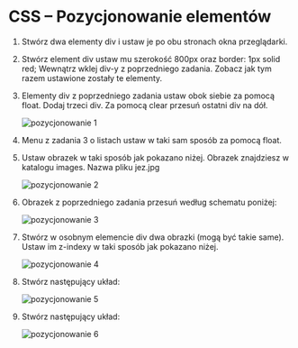 # CSS – Pozycjonowanie elementów

1. Stwórz dwa elementy div i ustaw je po obu stronach okna przeglądarki. 

2. Stwórz element div ustaw mu szerokość 800px oraz border: 1px solid red;
Wewnątrz wklej div-y z poprzedniego zadania. Zobacz jak tym razem ustawione zostały te elementy. 

3. Elementy div z poprzedniego zadania ustaw obok siebie za pomocą float. Dodaj trzeci div. Za pomocą clear przesuń ostatni div na dół.

	![pozycjonowanie 1](images/pos1.jpg)

4. Menu z zadania 3 o listach ustaw w taki sam sposób za pomocą float.

5. Ustaw obrazek w taki sposób jak pokazano niżej. Obrazek znajdziesz w katalogu images. Nazwa pliku jez.jpg

	![pozycjonowanie 2](images/pos2.jpg)

6. Obrazek z poprzedniego zadania przesuń według schematu poniżej:

	![pozycjonowanie 3](images/pos3.jpg)

7. Stwórz w osobnym elemencie div dwa obrazki (mogą być takie same). Ustaw im z-indexy w taki sposób jak pokazano niżej.

	![pozycjonowanie 4](images/pos4.jpg)

8. Stwórz następujący układ:

	![pozycjonowanie 5](images/pos5.jpg)

9. Stwórz następujący układ:

	![pozycjonowanie 6](images/pos6.png)
